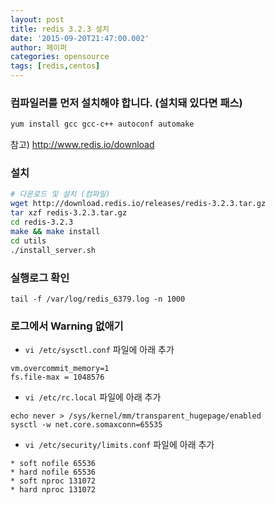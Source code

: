 ```yaml
---
layout: post
title: redis 3.2.3 설치
date: '2015-09-20T21:47:00.002'
author: 페이퍼
categories: opensource
tags: [redis,centos]
---
```


### 컴파일러를 먼저 설치해야 합니다. (설치돼 있다면 패스)  
```bash
yum install gcc gcc-c++ autoconf automake
```

참고) http://www.redis.io/download

### 설치
```bash
# 다운로드 및 설치 (컴파일)
wget http://download.redis.io/releases/redis-3.2.3.tar.gz
tar xzf redis-3.2.3.tar.gz
cd redis-3.2.3
make && make install
cd utils
./install_server.sh
```

### 실행로그 확인
```
tail -f /var/log/redis_6379.log -n 1000
```

### 로그에서 Warning 없애기
- `vi /etc/sysctl.conf` 파일에 아래 추가 

```
vm.overcommit_memory=1
fs.file-max = 1048576
```

- `vi /etc/rc.local` 파일에 아래 추가 

```
echo never > /sys/kernel/mm/transparent_hugepage/enabled
sysctl -w net.core.somaxconn=65535
```

- `vi /etc/security/limits.conf` 파일에 아래 추가

```
* soft nofile 65536
* hard nofile 65536
* soft nproc 131072
* hard nproc 131072
```


